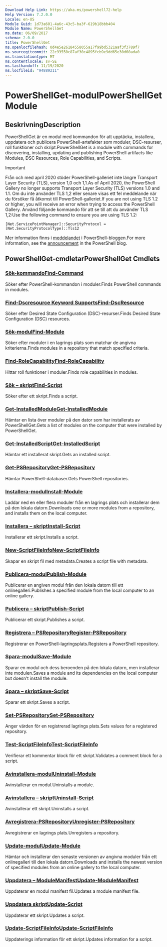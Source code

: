 ```yaml
---
Download Help Link: https://aka.ms/powershell72-help
Help Version: 7.2.0.0
Locale: en-US
Module Guid: 1d73a601-4a6c-43c5-ba3f-619b18bbb404
Module Name: PowerShellGet
ms.date: 06/09/2017
schema: 2.0.0
title: PowerShellGet
ms.openlocfilehash: 0d4e5e26184558055a17f99bd5321aaf3f3789f7
ms.sourcegitcommit: 22c93550c87af30c4895fcb9e9dd65e30d60ada0
ms.translationtype: MT
ms.contentlocale: sv-SE
ms.lasthandoff: 11/19/2020
ms.locfileid: "94889211"
---
```

# <span data-ttu-id="8e608-102">PowerShellGet-modul</span><span class="sxs-lookup"><span data-stu-id="8e608-102">PowerShellGet Module</span></span>

## <span data-ttu-id="8e608-103">Beskrivning</span><span class="sxs-lookup"><span data-stu-id="8e608-103">Description</span></span>

<span data-ttu-id="8e608-104">PowerShellGet är en modul med kommandon för att upptäcka, installera, uppdatera och publicera PowerShell-artefakter som moduler, DSC-resurser, roll funktioner och skript.</span><span class="sxs-lookup"><span data-stu-id="8e608-104">PowerShellGet is a module with commands for discovering, installing, updating and publishing PowerShell artifacts like Modules, DSC Resources, Role Capabilities, and Scripts.</span></span>

> [!IMPORTANT]
> <span data-ttu-id="8e608-105">Från och med april 2020 stöder PowerShell-galleriet inte längre Transport Layer Security (TLS), version 1,0 och 1,1.</span><span class="sxs-lookup"><span data-stu-id="8e608-105">As of April 2020, the PowerShell Gallery no longer supports Transport Layer Security (TLS) versions 1.0 and 1.1.</span></span> <span data-ttu-id="8e608-106">Om du inte använder TLS 1,2 eller senare visas ett fel meddelande när du försöker få åtkomst till PowerShell-galleriet.</span><span class="sxs-lookup"><span data-stu-id="8e608-106">If you are not using TLS 1.2 or higher, you will receive an error when trying to access the PowerShell Gallery.</span></span> <span data-ttu-id="8e608-107">Använd följande kommando för att se till att du använder TLS 1,2:</span><span class="sxs-lookup"><span data-stu-id="8e608-107">Use the following command to ensure you are using TLS 1.2:</span></span>
>
> `[Net.ServicePointManager]::SecurityProtocol = [Net.SecurityProtocolType]::Tls12`
>
> <span data-ttu-id="8e608-108">Mer information finns i [meddelandet](https://devblogs.microsoft.com/powershell/powershell-gallery-tls-support/) i PowerShell-bloggen.</span><span class="sxs-lookup"><span data-stu-id="8e608-108">For more information, see the [announcement](https://devblogs.microsoft.com/powershell/powershell-gallery-tls-support/) in the PowerShell blog.</span></span>

## <span data-ttu-id="8e608-109">PowerShellGet-cmdletar</span><span class="sxs-lookup"><span data-stu-id="8e608-109">PowerShellGet Cmdlets</span></span>

### [<span data-ttu-id="8e608-110">Sök-kommando</span><span class="sxs-lookup"><span data-stu-id="8e608-110">Find-Command</span></span>](Find-Command.md)
<span data-ttu-id="8e608-111">Söker efter PowerShell-kommandon i moduler.</span><span class="sxs-lookup"><span data-stu-id="8e608-111">Finds PowerShell commands in modules.</span></span>

### [<span data-ttu-id="8e608-112">Find-Dscresource Keyword Supports</span><span class="sxs-lookup"><span data-stu-id="8e608-112">Find-DscResource</span></span>](Find-DscResource.md)
<span data-ttu-id="8e608-113">Söker efter Desired State Configuration (DSC)-resurser.</span><span class="sxs-lookup"><span data-stu-id="8e608-113">Finds Desired State Configuration (DSC) resources.</span></span>

### [<span data-ttu-id="8e608-114">Sök-modul</span><span class="sxs-lookup"><span data-stu-id="8e608-114">Find-Module</span></span>](Find-Module.md)
<span data-ttu-id="8e608-115">Söker efter moduler i en lagrings plats som matchar de angivna kriterierna.</span><span class="sxs-lookup"><span data-stu-id="8e608-115">Finds modules in a repository that match specified criteria.</span></span>

### [<span data-ttu-id="8e608-116">Find-RoleCapability</span><span class="sxs-lookup"><span data-stu-id="8e608-116">Find-RoleCapability</span></span>](Find-RoleCapability.md)
<span data-ttu-id="8e608-117">Hittar roll funktioner i moduler.</span><span class="sxs-lookup"><span data-stu-id="8e608-117">Finds role capabilities in modules.</span></span>

### [<span data-ttu-id="8e608-118">Sök – skript</span><span class="sxs-lookup"><span data-stu-id="8e608-118">Find-Script</span></span>](Find-Script.md)
<span data-ttu-id="8e608-119">Söker efter ett skript.</span><span class="sxs-lookup"><span data-stu-id="8e608-119">Finds a script.</span></span>

### [<span data-ttu-id="8e608-120">Get-InstalledModule</span><span class="sxs-lookup"><span data-stu-id="8e608-120">Get-InstalledModule</span></span>](Get-InstalledModule.md)
<span data-ttu-id="8e608-121">Hämtar en lista över moduler på den dator som har installerats av PowerShellGet.</span><span class="sxs-lookup"><span data-stu-id="8e608-121">Gets a list of modules on the computer that were installed by PowerShellGet.</span></span>

### [<span data-ttu-id="8e608-122">Get-InstalledScript</span><span class="sxs-lookup"><span data-stu-id="8e608-122">Get-InstalledScript</span></span>](Get-InstalledScript.md)
<span data-ttu-id="8e608-123">Hämtar ett installerat skript.</span><span class="sxs-lookup"><span data-stu-id="8e608-123">Gets an installed script.</span></span>

### [<span data-ttu-id="8e608-124">Get-PSRepository</span><span class="sxs-lookup"><span data-stu-id="8e608-124">Get-PSRepository</span></span>](Get-PSRepository.md)
<span data-ttu-id="8e608-125">Hämtar PowerShell-databaser.</span><span class="sxs-lookup"><span data-stu-id="8e608-125">Gets PowerShell repositories.</span></span>

### [<span data-ttu-id="8e608-126">Installera-modul</span><span class="sxs-lookup"><span data-stu-id="8e608-126">Install-Module</span></span>](Install-Module.md)
<span data-ttu-id="8e608-127">Laddar ned en eller flera moduler från en lagrings plats och installerar dem på den lokala datorn.</span><span class="sxs-lookup"><span data-stu-id="8e608-127">Downloads one or more modules from a repository, and installs them on the local computer.</span></span>

### [<span data-ttu-id="8e608-128">Installera – skript</span><span class="sxs-lookup"><span data-stu-id="8e608-128">Install-Script</span></span>](Install-Script.md)
<span data-ttu-id="8e608-129">Installerar ett skript.</span><span class="sxs-lookup"><span data-stu-id="8e608-129">Installs a script.</span></span>

### [<span data-ttu-id="8e608-130">New-ScriptFileInfo</span><span class="sxs-lookup"><span data-stu-id="8e608-130">New-ScriptFileInfo</span></span>](New-ScriptFileInfo.md)
<span data-ttu-id="8e608-131">Skapar en skript fil med metadata.</span><span class="sxs-lookup"><span data-stu-id="8e608-131">Creates a script file with metadata.</span></span>

### [<span data-ttu-id="8e608-132">Publicera-modul</span><span class="sxs-lookup"><span data-stu-id="8e608-132">Publish-Module</span></span>](Publish-Module.md)
<span data-ttu-id="8e608-133">Publicerar en angiven modul från den lokala datorn till ett onlinegalleri.</span><span class="sxs-lookup"><span data-stu-id="8e608-133">Publishes a specified module from the local computer to an online gallery.</span></span>

### [<span data-ttu-id="8e608-134">Publicera – skript</span><span class="sxs-lookup"><span data-stu-id="8e608-134">Publish-Script</span></span>](Publish-Script.md)
<span data-ttu-id="8e608-135">Publicerar ett skript.</span><span class="sxs-lookup"><span data-stu-id="8e608-135">Publishes a script.</span></span>

### [<span data-ttu-id="8e608-136">Registrera – PSRepository</span><span class="sxs-lookup"><span data-stu-id="8e608-136">Register-PSRepository</span></span>](Register-PSRepository.md)
<span data-ttu-id="8e608-137">Registrerar en PowerShell-lagringsplats.</span><span class="sxs-lookup"><span data-stu-id="8e608-137">Registers a PowerShell repository.</span></span>

### [<span data-ttu-id="8e608-138">Spara-modul</span><span class="sxs-lookup"><span data-stu-id="8e608-138">Save-Module</span></span>](Save-Module.md)
<span data-ttu-id="8e608-139">Sparar en modul och dess beroenden på den lokala datorn, men installerar inte modulen.</span><span class="sxs-lookup"><span data-stu-id="8e608-139">Saves a module and its dependencies on the local computer but doesn't install the module.</span></span>

### [<span data-ttu-id="8e608-140">Spara – skript</span><span class="sxs-lookup"><span data-stu-id="8e608-140">Save-Script</span></span>](Save-Script.md)
<span data-ttu-id="8e608-141">Sparar ett skript.</span><span class="sxs-lookup"><span data-stu-id="8e608-141">Saves a script.</span></span>

### [<span data-ttu-id="8e608-142">Set-PSRepository</span><span class="sxs-lookup"><span data-stu-id="8e608-142">Set-PSRepository</span></span>](Set-PSRepository.md)
<span data-ttu-id="8e608-143">Anger värden för en registrerad lagrings plats.</span><span class="sxs-lookup"><span data-stu-id="8e608-143">Sets values for a registered repository.</span></span>

### [<span data-ttu-id="8e608-144">Test-ScriptFileInfo</span><span class="sxs-lookup"><span data-stu-id="8e608-144">Test-ScriptFileInfo</span></span>](Test-ScriptFileInfo.md)
<span data-ttu-id="8e608-145">Verifierar ett kommentar block för ett skript.</span><span class="sxs-lookup"><span data-stu-id="8e608-145">Validates a comment block for a script.</span></span>

### [<span data-ttu-id="8e608-146">Avinstallera-modul</span><span class="sxs-lookup"><span data-stu-id="8e608-146">Uninstall-Module</span></span>](Uninstall-Module.md)
<span data-ttu-id="8e608-147">Avinstallerar en modul.</span><span class="sxs-lookup"><span data-stu-id="8e608-147">Uninstalls a module.</span></span>

### [<span data-ttu-id="8e608-148">Avinstallera – skript</span><span class="sxs-lookup"><span data-stu-id="8e608-148">Uninstall-Script</span></span>](Uninstall-Script.md)
<span data-ttu-id="8e608-149">Avinstallerar ett skript.</span><span class="sxs-lookup"><span data-stu-id="8e608-149">Uninstalls a script.</span></span>

### [<span data-ttu-id="8e608-150">Avregistrera-PSRepository</span><span class="sxs-lookup"><span data-stu-id="8e608-150">Unregister-PSRepository</span></span>](Unregister-PSRepository.md)
<span data-ttu-id="8e608-151">Avregistrerar en lagrings plats.</span><span class="sxs-lookup"><span data-stu-id="8e608-151">Unregisters a repository.</span></span>

### [<span data-ttu-id="8e608-152">Update-modul</span><span class="sxs-lookup"><span data-stu-id="8e608-152">Update-Module</span></span>](Update-Module.md)
<span data-ttu-id="8e608-153">Hämtar och installerar den senaste versionen av angivna moduler från ett onlinegalleri till den lokala datorn.</span><span class="sxs-lookup"><span data-stu-id="8e608-153">Downloads and installs the newest version of specified modules from an online gallery to the local computer.</span></span>

### [<span data-ttu-id="8e608-154">Uppdatera – ModuleManifest</span><span class="sxs-lookup"><span data-stu-id="8e608-154">Update-ModuleManifest</span></span>](Update-ModuleManifest.md)
<span data-ttu-id="8e608-155">Uppdaterar en modul manifest fil.</span><span class="sxs-lookup"><span data-stu-id="8e608-155">Updates a module manifest file.</span></span>

### [<span data-ttu-id="8e608-156">Uppdatera skript</span><span class="sxs-lookup"><span data-stu-id="8e608-156">Update-Script</span></span>](Update-Script.md)
<span data-ttu-id="8e608-157">Uppdaterar ett skript.</span><span class="sxs-lookup"><span data-stu-id="8e608-157">Updates a script.</span></span>

### [<span data-ttu-id="8e608-158">Update-ScriptFileInfo</span><span class="sxs-lookup"><span data-stu-id="8e608-158">Update-ScriptFileInfo</span></span>](Update-ScriptFileInfo.md)
<span data-ttu-id="8e608-159">Uppdaterings information för ett skript.</span><span class="sxs-lookup"><span data-stu-id="8e608-159">Updates information for a script.</span></span>
